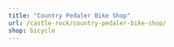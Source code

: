 ```yaml
---
title: "Country Pedaler Bike Shop"
url: /castle-rock/country-pedaler-bike-shop/
shop: bicycle
---
```

